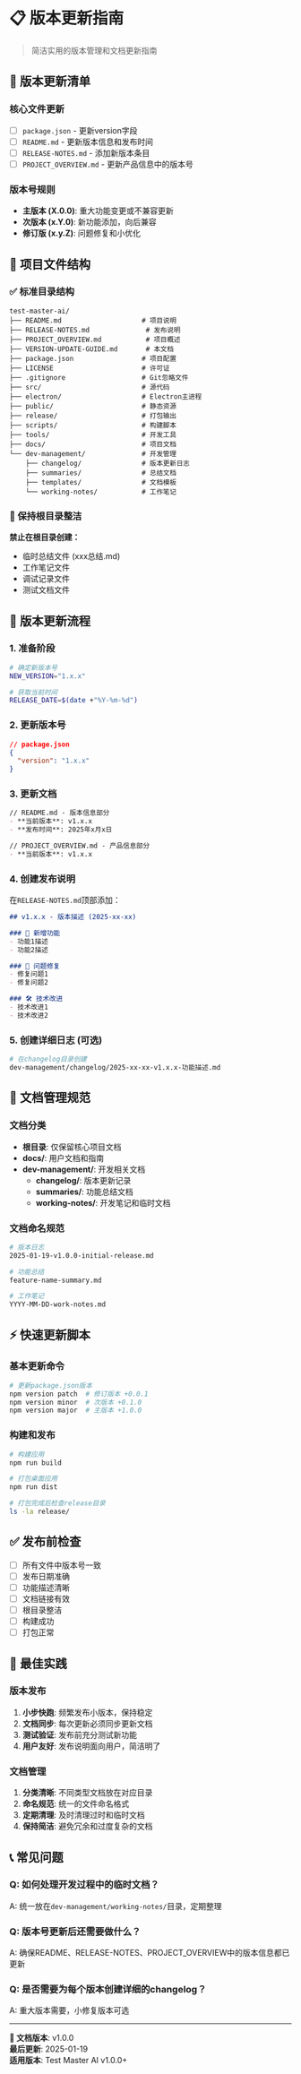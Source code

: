 # 📋 版本更新指南

> 简洁实用的版本管理和文档更新指南

## 🎯 版本更新清单

### 核心文件更新
- [ ] `package.json` - 更新version字段
- [ ] `README.md` - 更新版本信息和发布时间
- [ ] `RELEASE-NOTES.md` - 添加新版本条目
- [ ] `PROJECT_OVERVIEW.md` - 更新产品信息中的版本号

### 版本号规则
- **主版本 (X.0.0)**: 重大功能变更或不兼容更新
- **次版本 (x.Y.0)**: 新功能添加，向后兼容
- **修订版 (x.y.Z)**: 问题修复和小优化

## 📁 项目文件结构

### ✅ 标准目录结构
```
test-master-ai/
├── README.md                    # 项目说明
├── RELEASE-NOTES.md              # 发布说明
├── PROJECT_OVERVIEW.md           # 项目概述
├── VERSION-UPDATE-GUIDE.md       # 本文档
├── package.json                 # 项目配置
├── LICENSE                      # 许可证
├── .gitignore                   # Git忽略文件
├── src/                         # 源代码
├── electron/                    # Electron主进程
├── public/                      # 静态资源
├── release/                     # 打包输出
├── scripts/                     # 构建脚本
├── tools/                       # 开发工具
├── docs/                        # 项目文档
└── dev-management/              # 开发管理
    ├── changelog/               # 版本更新日志
    ├── summaries/               # 总结文档
    ├── templates/               # 文档模板
    └── working-notes/           # 工作笔记
```

### 🚫 保持根目录整洁
**禁止在根目录创建：**
- 临时总结文件 (xxx总结.md)
- 工作笔记文件
- 调试记录文件
- 测试文档文件

## 🔄 版本更新流程

### 1. 准备阶段
```bash
# 确定新版本号
NEW_VERSION="1.x.x"

# 获取当前时间
RELEASE_DATE=$(date +"%Y-%m-%d")
```

### 2. 更新版本号
```json
// package.json
{
  "version": "1.x.x"
}
```

### 3. 更新文档
```markdown
// README.md - 版本信息部分
- **当前版本**: v1.x.x
- **发布时间**: 2025年x月x日

// PROJECT_OVERVIEW.md - 产品信息部分
- **当前版本**: v1.x.x
```

### 4. 创建发布说明
在`RELEASE-NOTES.md`顶部添加：
```markdown
## v1.x.x - 版本描述 (2025-xx-xx)

### 🌟 新增功能
- 功能1描述
- 功能2描述

### 🐛 问题修复
- 修复问题1
- 修复问题2

### 🛠️ 技术改进
- 技术改进1
- 技术改进2
```

### 5. 创建详细日志 (可选)
```bash
# 在changelog目录创建
dev-management/changelog/2025-xx-xx-v1.x.x-功能描述.md
```

## 📝 文档管理规范

### 文档分类
- **根目录**: 仅保留核心项目文档
- **docs/**: 用户文档和指南
- **dev-management/**: 开发相关文档
  - **changelog/**: 版本更新记录
  - **summaries/**: 功能总结文档
  - **working-notes/**: 开发笔记和临时文档

### 文档命名规范
```bash
# 版本日志
2025-01-19-v1.0.0-initial-release.md

# 功能总结
feature-name-summary.md

# 工作笔记
YYYY-MM-DD-work-notes.md
```

## ⚡ 快速更新脚本

### 基本更新命令
```bash
# 更新package.json版本
npm version patch  # 修订版本 +0.0.1
npm version minor  # 次版本 +0.1.0
npm version major  # 主版本 +1.0.0
```

### 构建和发布
```bash
# 构建应用
npm run build

# 打包桌面应用
npm run dist

# 打包完成后检查release目录
ls -la release/
```

## ✅ 发布前检查

- [ ] 所有文件中版本号一致
- [ ] 发布日期准确
- [ ] 功能描述清晰
- [ ] 文档链接有效
- [ ] 根目录整洁
- [ ] 构建成功
- [ ] 打包正常

## 🎯 最佳实践

### 版本发布
1. **小步快跑**: 频繁发布小版本，保持稳定
2. **文档同步**: 每次更新必须同步更新文档
3. **测试验证**: 发布前充分测试新功能
4. **用户友好**: 发布说明面向用户，简洁明了

### 文档管理
1. **分类清晰**: 不同类型文档放在对应目录
2. **命名规范**: 统一的文件命名格式
3. **定期清理**: 及时清理过时和临时文档
4. **保持简洁**: 避免冗余和过度复杂的文档

## 📞 常见问题

### Q: 如何处理开发过程中的临时文档？
A: 统一放在`dev-management/working-notes/`目录，定期整理

### Q: 版本号更新后还需要做什么？
A: 确保README、RELEASE-NOTES、PROJECT_OVERVIEW中的版本信息都已更新

### Q: 是否需要为每个版本创建详细的changelog？
A: 重大版本需要，小修复版本可选

---

**📝 文档版本**: v1.0.0  
**最后更新**: 2025-01-19  
**适用版本**: Test Master AI v1.0.0+